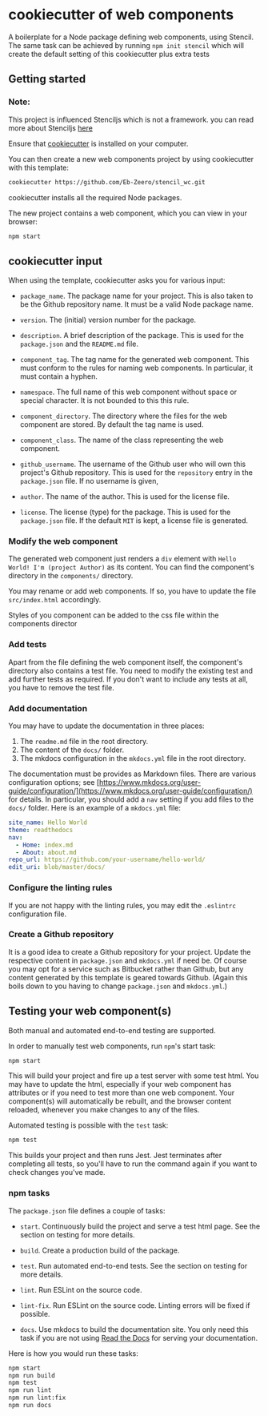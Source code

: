 # cookiecutter of web components

A boilerplate for a Node package defining web components, using Stencil. The same task can be achieved by running `npm init stencil` which will create the default setting of this cookiecutter plus extra tests

## Getting started

### Note:
This project is influenced Stenciljs which is not a framework. you can read more about Stenciljs [here](https://stenciljs.com/)

Ensure that [cookiecutter](https://cookiecutter.readthedocs.io/en/latest/) is installed on your computer.

You can then create a new web components project by using cookiecutter with this template:

```bash
cookiecutter https://github.com/Eb-Zeero/stencil_wc.git
```

cookiecutter installs all the required Node packages.

The new project contains a web component, which you can view in your browser:

```bash
npm start
```

## cookiecutter input

When using the template, cookiecutter asks you for various input:

* `package_name`. The package name for your project. This is also taken to be the Github repository name. It must be a valid Node package name.

* `version`. The (initial) version number for the package.

* `description`. A brief description of the package. This is used for the `package.json` and the `README.md` file.

* `component_tag`. The tag name for the generated web component. This must conform to the rules for naming web components. In particular, it must contain a hyphen.

* `namespace`. The full name of this web component without space or special character. It is not bounded to this this rule.

* `component_directory`. The directory where the files for the web component are stored. By default the tag name is used.

* `component_class`. The name of the class representing the web component.

* `github_username`. The username of the Github user who will own this project's Github repository. This is used for the `repository` entry in the `package.json` file. If no username is given, 

* `author`. The name of the author. This is used for the license file.

* `license`. The license (type) for the package. This is used for the `package.json` file. If the default `MIT` is kept, a license file is generated.


### Modify the web component

The generated web component just renders a `div` element with `Hello World! I'm (project Author)` as its content. You can find the component's directory in the `components/` directory.

You may rename or add web components. If so, you have to update the file `src/index.html` accordingly.

Styles of you component can be added to the css file within the components director 

### Add tests

Apart from the file defining the web component itself, the component's directory also contains a test file. You need to modify the existing test and add further tests as required. If you don't want to include any tests at all, you have to remove the test file.

### Add documentation

You may have to update the documentation in three places:

1. The `readme.md` file in the root directory.
2. The content of the `docs/` folder.
3. The mkdocs configuration in the `mkdocs.yml` file in the root directory.

The documentation must be provides as Markdown files. There are various configuration options; see [https://www.mkdocs.org/user-guide/configuration/](https://www.mkdocs.org/user-guide/configuration/) for details. In particular, you should add a `nav` setting if you add files to the `docs/` folder. Here is an example of a `mkdocs.yml` file:

```yaml
site_name: Hello World
theme: readthedocs
nav:
  - Home: index.md
  - About: about.md
repo_url: https://github.com/your-username/hello-world/
edit_uri: blob/master/docs/
``` 

### Configure the linting rules

If you are not happy with the linting rules, you may edit the `.eslintrc` configuration file.

### Create a Github repository

It is a good idea to create a Github repository for your project. Update the respective content in `package.json` and `mkdocs.yml` if need be. Of course you may opt for a service such as Bitbucket rather than Github, but any content generated by this template is geared towards Github. (Again this boils down to you having to change `package.json` and `mkdocs.yml`.)

## Testing your web component(s)

Both manual and automated end-to-end testing are supported.

In order to manually test web components, run `npm`'s start task:

```bash
npm start
```

This will build your project and fire up a test server with some test html. 
You may have to update the html, especially if your web component has attributes or if you need to test more than one web component. Your component(s) will automatically be rebuilt, and the browser content reloaded, whenever you make changes to any of the files.

Automated testing is possible with the `test` task:

```bash
npm test
```

This builds your project and then runs Jest. Jest terminates after completing all tests, so you'll have to run the command again if you want to check changes you've made.

### npm tasks

The `package.json` file defines a couple of tasks:

* `start`. Continuously build the project and serve a test html page. See the section on testing for more details.

* `build`. Create a production build of the package.

* `test`. Run automated end-to-end tests. See the section on testing for more details.

* `lint`. Run ESLint on the source code.

* `lint-fix`. Run ESLint on the source code. Linting errors will be fixed if possible.

* `docs`. Use mkdocs to build the documentation site. You only need this task if you are not using [Read the Docs](https://readthedocs.org) for serving your documentation.

Here is how you would run these tasks:

```bash
npm start
npm run build
npm test
npm run lint
npm run lint:fix
npm run docs
```



